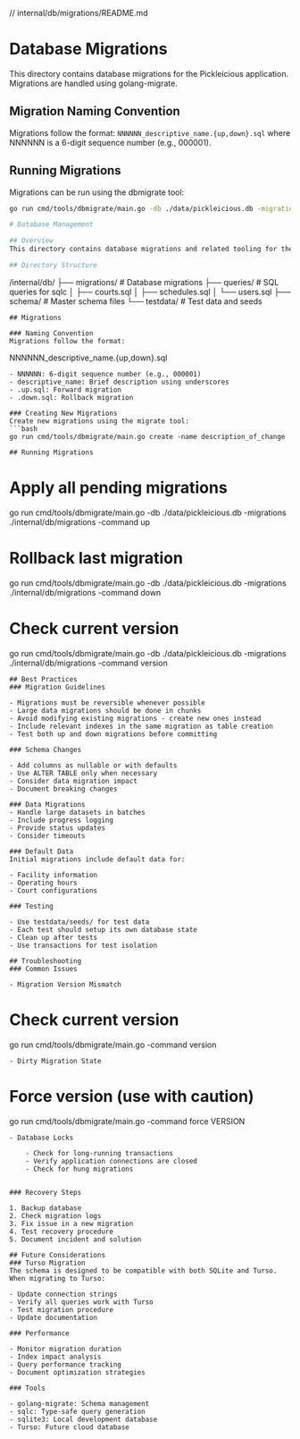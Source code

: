 // internal/db/migrations/README.md
# Database Migrations

This directory contains database migrations for the Pickleicious application.
Migrations are handled using golang-migrate.

## Migration Naming Convention

Migrations follow the format: `NNNNNN_descriptive_name.{up,down}.sql`
where NNNNNN is a 6-digit sequence number (e.g., 000001).

## Running Migrations

Migrations can be run using the dbmigrate tool:

```bash
go run cmd/tools/dbmigrate/main.go -db ./data/pickleicious.db -migrations ./internal/db/migrations -command up

# Database Management

## Overview
This directory contains database migrations and related tooling for the Pickleicious application. We use golang-migrate for schema migrations and sqlc for type-safe query generation.

## Directory Structure

```
/internal/db/
├── migrations/          # Database migrations
├── queries/            # SQL queries for sqlc
│   ├── courts.sql
│   ├── schedules.sql
│   └── users.sql
├── schema/             # Master schema files
└── testdata/          # Test data and seeds
```
## Migrations

### Naming Convention
Migrations follow the format:
```
NNNNNN_descriptive_name.{up,down}.sql
```
- NNNNNN: 6-digit sequence number (e.g., 000001)
- descriptive_name: Brief description using underscores
- .up.sql: Forward migration
- .down.sql: Rollback migration

### Creating New Migrations
Create new migrations using the migrate tool:
```bash
go run cmd/tools/dbmigrate/main.go create -name description_of_change

## Running Migrations
```
# Apply all pending migrations
go run cmd/tools/dbmigrate/main.go -db ./data/pickleicious.db -migrations ./internal/db/migrations -command up

# Rollback last migration
go run cmd/tools/dbmigrate/main.go -db ./data/pickleicious.db -migrations ./internal/db/migrations -command down

# Check current version
go run cmd/tools/dbmigrate/main.go -db ./data/pickleicious.db -migrations ./internal/db/migrations -command version
```
## Best Practices
### Migration Guidelines

- Migrations must be reversible whenever possible
- Large data migrations should be done in chunks
- Avoid modifying existing migrations - create new ones instead
- Include relevant indexes in the same migration as table creation
- Test both up and down migrations before committing

### Schema Changes

- Add columns as nullable or with defaults
- Use ALTER TABLE only when necessary
- Consider data migration impact
- Document breaking changes

### Data Migrations
- Handle large datasets in batches
- Include progress logging
- Provide status updates
- Consider timeouts

### Default Data
Initial migrations include default data for:

- Facility information
- Operating hours
- Court configurations

### Testing

- Use testdata/seeds/ for test data
- Each test should setup its own database state
- Clean up after tests
- Use transactions for test isolation

## Troubleshooting
### Common Issues

- Migration Version Mismatch
```
# Check current version
go run cmd/tools/dbmigrate/main.go -command version
```
- Dirty Migration State
```
# Force version (use with caution)
go run cmd/tools/dbmigrate/main.go -command force VERSION
```
- Database Locks

    - Check for long-running transactions
    - Verify application connections are closed
    - Check for hung migrations


### Recovery Steps

1. Backup database
2. Check migration logs
3. Fix issue in a new migration
4. Test recovery procedure
5. Document incident and solution

## Future Considerations
### Turso Migration
The schema is designed to be compatible with both SQLite and Turso. When migrating to Turso:

- Update connection strings
- Verify all queries work with Turso
- Test migration procedure
- Update documentation

### Performance

- Monitor migration duration
- Index impact analysis
- Query performance tracking
- Document optimization strategies

### Tools

- golang-migrate: Schema management
- sqlc: Type-safe query generation
- sqlite3: Local development database
- Turso: Future cloud database

